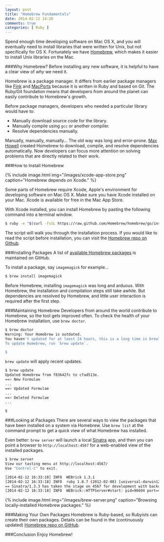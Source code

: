```yaml
---
layout: post
title: "Homebrew Fundamentals"
date: 2014-02-12 14:20
comments: true
categories: [ Ruby ]
---
```

Spend enough time developing software on Mac OS X, and you will eventually need to install libraries that were written for Unix, but not specifically for OS X. Fortunately we have [Homebrew](http://brew.sh/), which makes it easier to install Unix libraries on the Mac. 

###Why Homebrew?
Before installing any new software, it is helpful to have a clear view of _why_ we need it.

Homebrew is a package manager. It differs from earlier package managers like [Fink](http://www.finkproject.org/) and [MacPorts](http://www.macports.org/) because it is written in Ruby and based on Git. The Ruby/Git foundation means that developers from around the planet can easily contribute to Homebrew's growth. 

Before package managers, developers who needed a particular library would have to:

* Manually download source code for the library.
* Manually compile using `gcc` or another compiler.
* Resolve dependencies manually.

Manually, manually, manually... The old way was long and error-prone. [Max Howell](https://twitter.com/mxcl) created Homebrew to download, compile, and resolve dependencies automatically. Now developers can focus more attention on solving problems that are directly related to their work.
<!--more-->
###How to Install Homebrew

{% include image.html img="/images/xcode-app-store.png" caption="Homebrew depends on Xcode." %}

Some parts of Homebrew require Xcode, Apple's environment for developing software on Mac OS X. Make sure you have Xcode installed on your Mac. Xcode is available for free in the Mac App Store.

With Xcode installed, you can install Homebrew by pasting the following
command into a terminal window.

```bash
$ ruby -e "$(curl -fsSL https://raw.github.com/Homebrew/homebrew/go/install)"install

```
The script will walk you through the installation process. If you would like to read the script before installation, you can visit the [Homebrew repo on Github](https://github.com/Homebrew/homebrew).

###Installing Packages
A list of [available Homebrew packages](https://github.com/Homebrew/homebrew/tree/master/Library/Formula) is maintained on GitHub.

To install a package, say `imagemagick` for example...

```bash
$ brew install imagemagick
```

Before Homebrew, installing `imagemagick` was long and arduous. With Homebrew, the installation and compilation steps still take awhile. But dependencies are resolved by Homebrew, and little user interaction is required after the first step.

###Maintaining Homebrew
Developers from around the world contribute to Homebrew, so the tool gets improved often. To check the health of your Homebrew installation, use `brew doctor`.

```bash
$ brew doctor
Warning: Your Homebrew is outdated.
You haven't updated for at least 24 hours, this is a long time in brewland!
To update Homebrew, run `brew update`.

$ 

```

`brew update` will apply recent updates.

```bash
$ brew update
Updated Homebrew from f83642fc to cfad513e.
==> New Formulae
...
==> Updated Formulae
...
==> Deleted Formulae
...

$ 

```

###Looking at Packages
There are several ways to view the packages that have been installed on a system via Homebrew. Use `brew list` at the command prompt to get a quick view of what Homebrew has installed.

Even better: `brew server` will launch a local [Sinatra](http://www.sinatrarb.com/) app, and then you can point a browser to `http://localhost:4567` for a web-enabled view of the installed packages.

```bash
$ brew server
View our tasting menu at http://localhost:4567/
Use "Control-C" to exit.

[2014-02-12 16:33:18] INFO  WEBrick 1.3.1
[2014-02-12 16:33:18] INFO  ruby 1.8.7 (2012-02-08) [universal-darwin12.0]
== Sinatra/1.3.3 has taken the stage on 4567 for development with backup from WEBrick
[2014-02-12 16:33:18] INFO  WEBrick::HTTPServer#start: pid=96694 port=4567
```

{% include image.html img="/images/brew-server.png" caption="Browsing locally-installed Homebrew packages." %}

###Making Your Own Packages
Homebrew is Ruby-based, so Rubyists can create their own packages.  Details can be found in the (continuously updated) [Homebrew repo on GitHub](https://github.com/Homebrew/).

###Conclusion
Enjoy Homebrew!
